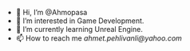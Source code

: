 - 👋 Hi, I’m @Ahmopasa
- 👀 I’m interested in Game Development.
- 🌱 I’m currently learning Unreal Engine.
- 📫 How to reach me _ahmet.pehlivanli@yahoo.com_

<!---
Ahmopasa/Ahmopasa is a ✨ special ✨ repository because its `README.md` (this file) appears on your GitHub profile.
You can click the Preview link to take a look at your changes.
--->
